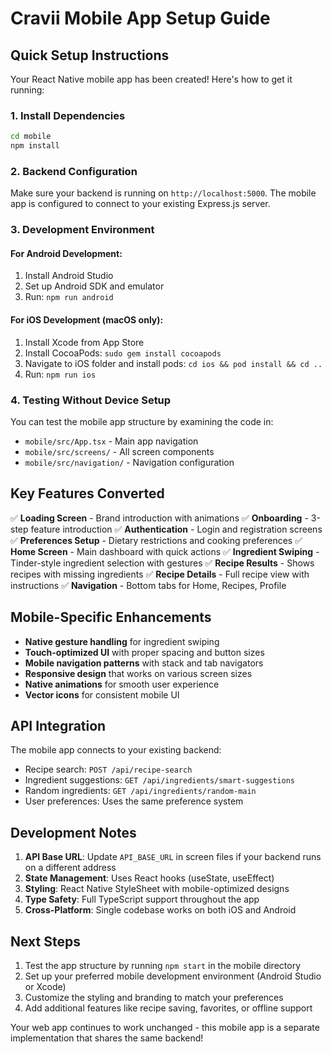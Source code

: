 # Cravii Mobile App Setup Guide

## Quick Setup Instructions

Your React Native mobile app has been created! Here's how to get it running:

### 1. Install Dependencies
```bash
cd mobile
npm install
```

### 2. Backend Configuration
Make sure your backend is running on `http://localhost:5000`. The mobile app is configured to connect to your existing Express.js server.

### 3. Development Environment

#### For Android Development:
1. Install Android Studio
2. Set up Android SDK and emulator
3. Run: `npm run android`

#### For iOS Development (macOS only):
1. Install Xcode from App Store
2. Install CocoaPods: `sudo gem install cocoapods`
3. Navigate to iOS folder and install pods: `cd ios && pod install && cd ..`
4. Run: `npm run ios`

### 4. Testing Without Device Setup
You can test the mobile app structure by examining the code in:
- `mobile/src/App.tsx` - Main app navigation
- `mobile/src/screens/` - All screen components
- `mobile/src/navigation/` - Navigation configuration

## Key Features Converted

✅ **Loading Screen** - Brand introduction with animations
✅ **Onboarding** - 3-step feature introduction
✅ **Authentication** - Login and registration screens
✅ **Preferences Setup** - Dietary restrictions and cooking preferences
✅ **Home Screen** - Main dashboard with quick actions
✅ **Ingredient Swiping** - Tinder-style ingredient selection with gestures
✅ **Recipe Results** - Shows recipes with missing ingredients
✅ **Recipe Details** - Full recipe view with instructions
✅ **Navigation** - Bottom tabs for Home, Recipes, Profile

## Mobile-Specific Enhancements

- **Native gesture handling** for ingredient swiping
- **Touch-optimized UI** with proper spacing and button sizes
- **Mobile navigation patterns** with stack and tab navigators
- **Responsive design** that works on various screen sizes
- **Native animations** for smooth user experience
- **Vector icons** for consistent mobile UI

## API Integration

The mobile app connects to your existing backend:
- Recipe search: `POST /api/recipe-search`
- Ingredient suggestions: `GET /api/ingredients/smart-suggestions`
- Random ingredients: `GET /api/ingredients/random-main`
- User preferences: Uses the same preference system

## Development Notes

1. **API Base URL**: Update `API_BASE_URL` in screen files if your backend runs on a different address
2. **State Management**: Uses React hooks (useState, useEffect)
3. **Styling**: React Native StyleSheet with mobile-optimized designs
4. **Type Safety**: Full TypeScript support throughout the app
5. **Cross-Platform**: Single codebase works on both iOS and Android

## Next Steps

1. Test the app structure by running `npm start` in the mobile directory
2. Set up your preferred mobile development environment (Android Studio or Xcode)
3. Customize the styling and branding to match your preferences
4. Add additional features like recipe saving, favorites, or offline support

Your web app continues to work unchanged - this mobile app is a separate implementation that shares the same backend!